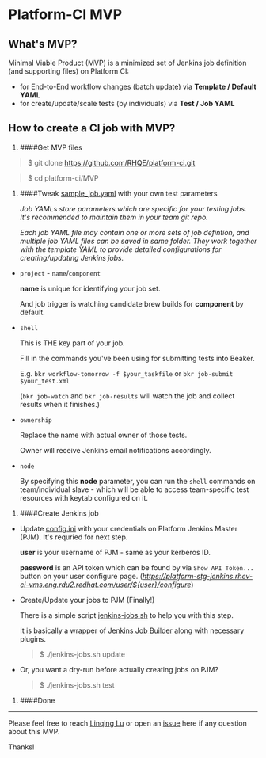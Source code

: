 # Platform-CI MVP

## What's MVP?

Minimal Viable Product (MVP) is a minimized set of Jenkins job definition (and supporting files) on Platform CI:

  - for End-to-End workflow changes (batch update) via **Template / Default YAML**
  - for create/update/scale tests (by individuals) via **Test / Job YAML**

## How to create a CI job with MVP?

1. ####Get MVP files

  >$ git clone https://github.com/RHQE/platform-ci.git

  >$ cd platform-ci/MVP

1. ####Tweak [sample_job.yaml](/MVP/sample_job.yaml/) with your own test parameters

    *Job YAMLs store parameters which are specific for your testing jobs. It's recommended to maintain them in your team git repo.*

    *Each job YAML file may contain one or more sets of job defintion, and multiple job YAML files can be saved in same folder. They work together with the template YAML to provide detailed configurations for creating/updating Jenkins jobs.*

  - `project` - `name`/`component`

     **name** is unique for identifying your job set.

     And job trigger is watching candidate brew builds for **component** by default.

  - `shell`

     This is THE key part of your job.

     Fill in the commands you've been using for submitting tests into Beaker.

     E.g. `bkr workflow-tomorrow -f $your_taskfile` or `bkr job-submit $your_test.xml`

     (`bkr job-watch` and `bkr job-results` will watch the job and collect results when it finishes.)

  - `ownership`

     Replace the name with actual owner of those tests.

     Owner will receive Jenkins email notifications accordingly.

  - `node`

     By specifying this **node** parameter, you can run the `shell` commands on team/individual slave - which will be able to access team-specific test resources with keytab configured on it.

1. ####Create Jenkins job

  - Update [config.ini](/MVP/config.ini/) with your credentials on Platform Jenkins Master (PJM). It's requried for next step.

    **user** is your username of PJM - same as your kerberos ID.

    **password** is an API token which can be found by via `Show API Token...` button on your user configure page. (*https://platform-stg-jenkins.rhev-ci-vms.eng.rdu2.redhat.com/user/${user}/configure*)

  - Create/Update your jobs to PJM (Finally!)

    There is a simple script [jenkins-jobs.sh](/MVP/jenkins-jobs.sh/) to help you with this step.

    It is basically a wrapper of [Jenkins Job Builder](http://ci.openstack.org/jenkins-job-builder/) along with necessary plugins.

     >$ ./jenkins-jobs.sh update

  - Or, you want a dry-run before actually creating jobs on PJM?

     >$ ./jenkins-jobs.sh test

1. ####Done


---
Please feel free to reach [Linqing Lu](mailto:lilu@redhat.com) or open an [issue](https://github.com/RHQE/platform-ci/issues) here if any question about this MVP.

Thanks!

